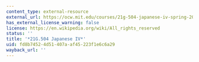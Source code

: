 ```yaml
---
content_type: external-resource
external_url: https://ocw.mit.edu/courses/21g-504-japanese-iv-spring-2020/
has_external_license_warning: false
license: https://en.wikipedia.org/wiki/All_rights_reserved
status: ''
title: '*21G.504 Japanese IV*'
uid: fd8b7452-4d51-407a-af45-223f1e6c6a29
wayback_url: ''
---
```

